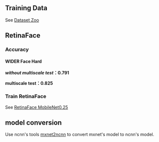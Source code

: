 

## Training Data

See [Dataset Zoo](https://github.com/deepinsight/insightface/wiki/Dataset-Zoo)

## RetinaFace

### Accuracy

#### WIDER Face Hard

***without multiscale test*：0.791**

**multiscale test：0.825**

### Train RetinaFace

See [RetinaFace MobileNet0.25](https://github.com/deepinsight/insightface/issues/669)

## model conversion

Use ncnn's tools [mxnet2ncnn](https://github.com/Tencent/ncnn/blob/master/tools/mxnet/mxnet2ncnn.cpp) to convert mxnet's model to ncnn's model.
